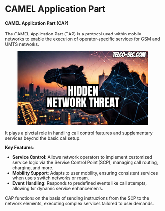 # CAMEL Application Part

#### CAMEL Application Part (CAP)

The CAMEL Application Part (CAP) is a protocol used within mobile networks to enable the execution of operator-specific services for GSM and UMTS networks.&#x20;

<figure><img src=".gitbook/assets/CAMEL  The Hidden Threat in the Network.jpg" alt=""><figcaption></figcaption></figure>

It plays a pivotal role in handling call control features and supplementary services beyond the basic call setup.

**Key Features:**

* **Service Control**: Allows network operators to implement customized service logic via the Service Control Point (SCP), managing call routing, charging, and more.
* **Mobility Support**: Adapts to user mobility, ensuring consistent services when users switch networks or roam.
* **Event Handling**: Responds to predefined events like call attempts, allowing for dynamic service enhancements.

CAP functions on the basis of sending instructions from the SCP to the network elements, executing complex services tailored to user demands.
